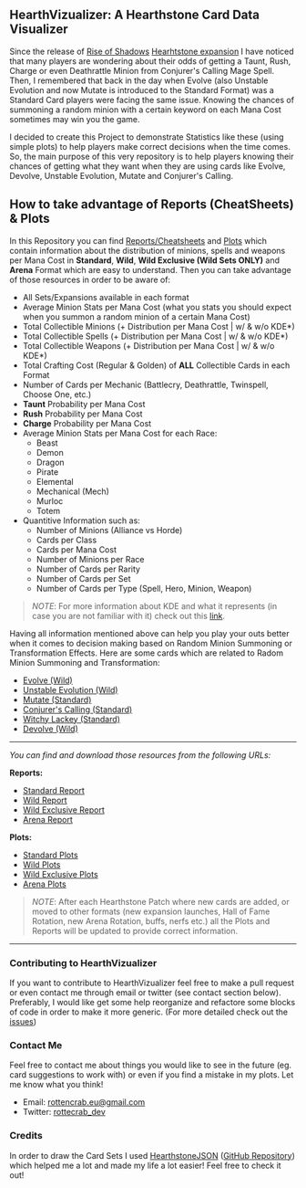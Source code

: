 ## HearthVizualizer: A Hearthstone Card Data Visualizer
Since the release of [Rise of Shadows](https://playhearthstone.com/en-us/expansions-adventures/rise-of-shadows/) [Hearhtstone expansion](https://playhearthstone.com/en-us/) I have noticed that many players are wondering about their odds of getting a Taunt, Rush, Charge or even Deathrattle Minion from Conjurer's Calling Mage Spell. Then, I remembered that back in the day when Evolve (also Unstable Evolution and now Mutate is introduced to the Standard Format) was a Standard Card players were facing the same issue. Knowing the chances of summoning a random minion with a certain keyword on each Mana Cost sometimes may win you the game.

I decided to create this Project to demonstrate Statistics like these (using simple plots) to help players make correct decisions when the time comes. So, the main purpose of this very repository is to help players knowing their chances of getting what they want when they are using cards like Evolve, Devolve, Unstable Evolution, Mutate and Conjurer's Calling.

## How to take advantage of Reports (CheatSheets) & Plots

In this Repository you can find [Reports/Cheatsheets](https://github.com/RottenCrab/HearthVizualizer/tree/master/reports) and [Plots](https://github.com/RottenCrab/HearthVizualizer/tree/master/plots) which contain information about the distribution of minions, spells and weapons per Mana Cost in **Standard**, **Wild**, **Wild Exclusive (Wild Sets ONLY)** and **Arena** Format which are easy to understand. Then you can take advantage of those resources in order to be aware of:

* All Sets/Expansions available in each format
* Average Minion Stats per Mana Cost (what you stats you should expect when you summon a random minion of a certain Mana Cost)
* Total Collectible Minions (+ Distribution per Mana Cost | w/ & w/o KDE*)
* Total Collectible Spells (+ Distribution per Mana Cost | w/ & w/o KDE*)
* Total Collectible Weapons (+ Distribution per Mana Cost | w/ & w/o KDE*)
* Total Crafting Cost (Regular & Golden) of **ALL** Collectible Cards in each Format
* Number of Cards per Mechanic (Battlecry, Deathrattle, Twinspell, Choose One, etc.)
* **Taunt** Probability per Mana Cost
* **Rush** Probability per Mana Cost
* **Charge** Probability per Mana Cost
* Average Minion Stats per Mana Cost for each Race:
    * Beast
    * Demon
    * Dragon
    * Pirate
    * Elemental
    * Mechanical (Mech)
    * Murloc
    * Totem
* Quantitive Information such as:
    * Number of Minions (Alliance vs Horde)
    * Cards per Class
    * Cards per Mana Cost
    * Number of Minions per Race
    * Number of Cards per Rarity
    * Number of Cards per Set
    * Number of Cards per Type (Spell, Hero, Minion, Weapon)

> *NOTE*: For more information about KDE and what it represents (in case you are not familiar with it) check out this [link](https://en.wikipedia.org/wiki/Kernel_density_estimation).

Having all information mentioned above can help you play your outs better when it comes to decision making based on Random Minion Summoning or Transformation Effects. Here are some cards which are related to Radom Minion Summoning and Transformation:

* [Evolve (Wild)](https://hearthstone.gamepedia.com/Evolve)
* [Unstable Evolution (Wild)](https://hearthstone.gamepedia.com/Unstable_Evolution)
* [Mutate (Standard)](https://hearthstone.gamepedia.com/Mutate)
* [Conjurer's Calling (Standard)](https://hearthstone.gamepedia.com/Conjurer%27s_Calling)
* [Witchy Lackey (Standard)](https://hearthstone.gamepedia.com/Witchy_Lackey)
* [Devolve (Wild)](https://hearthstone.gamepedia.com/Devolve)
***
*You can find and download those resources from the following URLs:*

**Reports:**

* [Standard Report](https://github.com/RottenCrab/HearthVizualizer/blob/master/reports/standard_report.md)
* [Wild Report](https://github.com/RottenCrab/HearthVizualizer/blob/master/reports/wild_report.md)
* [Wild Exclusive Report](https://github.com/RottenCrab/HearthVizualizer/blob/master/reports/wild_exclusive_report.md)
* [Arena Report](https://github.com/RottenCrab/HearthVizualizer/blob/master/reports/arena_report.md)

**Plots:**

* [Standard Plots](https://github.com/RottenCrab/HearthVizualizer/tree/master/plots/standard)
* [Wild Plots](https://github.com/RottenCrab/HearthVizualizer/tree/master/plots/wild)
* [Wild Exclusive Plots](https://github.com/RottenCrab/HearthVizualizer/tree/master/plots/wild_exclusive)
* [Arena Plots](https://github.com/RottenCrab/HearthVizualizer/tree/master/plots/arena)

> *NOTE*: After each Hearthstone Patch where new cards are added, or moved to other formats (new expansion launches, Hall of Fame Rotation, new Arena Rotation, buffs, nerfs etc.) all the Plots and Reports will be updated to provide correct information.

***

### Contributing to HearthVizualizer
If you want to contribute to HearthVizualizer feel free to make a pull request or even contact me through email or twitter (see contact section below). Preferably, I would like get some help reorganize and refactore some blocks of code in order to make it more generic. (For more detailed check out the [issues](https://github.com/RottenCrab/HearthVizualizer/issues))

### Contact Me

Feel free to contact me about things you would like to see in the future (eg. card suggestions to work with) or even if you find a mistake in my plots. Let me know what you think!

* Email: [rottencrab.eu@gmail.com](rottencrab.eu@gmail.com)
* Twitter: [rottecrab_dev](https://twitter.com/rottencrab_dev)

### Credits
In order to draw the Card Sets I used [HearthstoneJSON](https://hearthstonejson.com/docs/cards.html) ([GitHub Repository](https://github.com/HearthSim/hsdata)) which helped me a lot and made my life a lot easier! Feel free to check it out!
